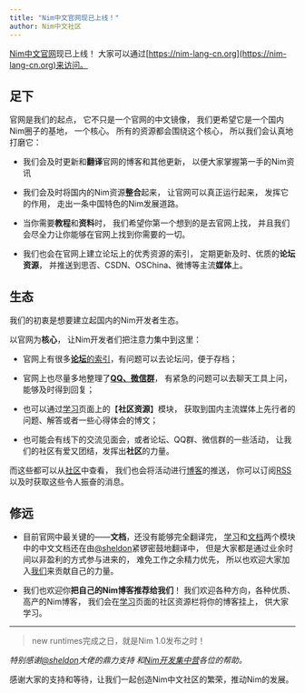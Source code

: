 ```yaml
---
title: "Nim中文官网现已上线！"
author: Nim中文社区
---
```


[Nim中文官网](https://nim-lang-cn.org)现已上线！
大家可以通过[https://nim-lang-cn.org](https://nim-lang-cn.org)来访问。


## 足下
官网是我们的起点，
它不只是一个官网的中文镜像，
我们更希望它是一个国内Nim圈子的基地，
一个核心。
所有的资源都会围绕这个核心，
所以我们会认真地打磨它：

* 我们会及时更新和**翻译**官网的博客和其他更新，
以便大家掌握第一手的Nim资讯

* 我们会及时将国内的Nim资源**整合**起来，
    让官网可以真正运行起来，
    发挥它的作用，
    走出一条中国特色的Nim发展道路。

* 当你需要**教程**和**资料**时，
我们希望你第一个想到的是去官网上找，
并且我们会尽全力让你能够在官网上找到你需要的一切。

* 我们也会在官网上建立论坛上的优秀资源的索引，
定期更新及时、优质的**论坛资源**，
并推送到思否、CSDN、OSChina、微博等主流**媒体**上。


## 生态
我们的初衷是想要建立起国内的Nim开发者生态。

以官网为**核心**，
让Nim开发者们把注意力集中到这里：

* 官网上有很多[**论坛**的索引](https://nim-lang-cn.org/community.html#%E8%AE%BA%E5%9D%9B)，有问题可以去论坛问，便于存档；

* 官网上也尽量多地整理了[**QQ、微信群**](https://nim-lang-cn.org/community.html#%E5%8D%B3%E6%97%B6%E8%81%8A%E5%A4%A9)，
有紧急的问题可以去聊天工具上问，能够及时得到回复；

* 也可以通过[学习](https://nim-lang-cn.org/learn.html)页面上的【**社区资源**】模块，
获取到国内主流媒体上先行者的问题、解答或者一些心得体会的博文；

* 也可能会有线下的交流见面会，或者论坛、QQ群、微信群的一些活动，
让我们的社区有爱又团结，发挥出**社区**的力量。

而这些都可以从[社区](https://nim-lang-cn.org/community.html)中查看，
我们也会将活动进行[博客](https://nim-lang-cn.org/blog.html)的推送，
你可以订阅[RSS](https://nim-lang-cn.org/feed.xml)以及时获取这些令人振奋的消息。

## 修远
* 目前官网中最关键的——**文档**，还没有能够完全翻译完，
    [学习](https://nim-lang-cn.org/learn.html)和[文档](https://nim-lang-cn.org/documentation.html)两个模块中的中文文档还在由[@sheldon](https://github.com/gogolxdong)紧锣密鼓地翻译中，
    但是大家都是通过业余时间以非盈利的方式参与进来的，
    难免工作之余精力优先，
    所以也欢迎大家加入[我们](https://github.com/nim-lang-cn)来贡献自己的力量。

* 我们也欢迎你**把自己的Nim博客推荐给我们**！
    我们欢迎各种方向，各种优质、高产的Nim博客，
    我们会在[学习](https://nim-lang-cn.org/learn.html)页面的社区资源栏将你的博客挂上，
    供大家学习。

-----

> new runtimes完成之日，就是Nim 1.0发布之时！

*特别感谢[@sheldon](https://github.com/gogolxdong)大佬的鼎力支持
和[Nim开发集中营](https://jq.qq.com/?_wv=1027&k=50EQ6eZ)各位的帮助。*

感谢大家的支持和等待，让我们一起创造Nim中文社区的繁荣，推动Nim的发展。